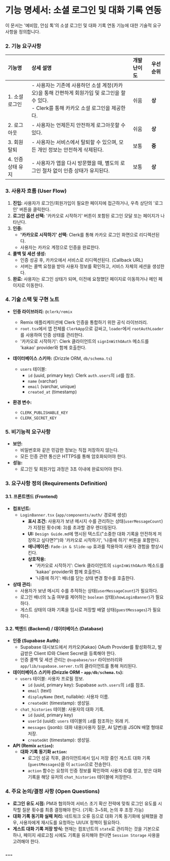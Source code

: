 # **기능 명세서: 소셜 로그인 및 대화 기록 연동**

이 문서는 '예비맘, 안심 톡'의 소셜 로그인 및 대화 기록 연동 기능에 대한 기술적 요구사항을 정의합니다.

### **2\. 기능 요구사항**

| 기능명 | 상세 설명 | 개발 난이도 | 우선순위 |
| :--- | :--- | :--- | :--- |
| 1\. 소셜 로그인 | \- 사용자는 기존에 사용하던 소셜 계정(카카오)을 통해 간편하게 회원가입 및 로그인을 할 수 있다.<br>- Clerk를 통해 카카오 소셜 로그인을 제공한다. | 쉬움 | **상** |
| 2\. 로그아웃 | \- 사용자는 언제든지 안전하게 로그아웃할 수 있다. | 쉬움 | **상** |
| 3\. 회원 탈퇴 | \- 사용자는 서비스에서 탈퇴할 수 있으며, 모든 개인 정보는 안전하게 삭제된다. | 보통 | **중** |
| 4\. 인증 상태 유지 | \- 사용자가 앱을 다시 방문했을 때, 별도의 로그인 절차 없이 인증 상태가 유지된다. | 보통 | **상** |

### **3\. 사용자 흐름 (User Flow)**

1.  **진입:** 사용자가 로그인/회원가입이 필요한 페이지에 접근하거나, 우측 상단의 '로그인' 버튼을 클릭한다.
2.  **로그인 옵션 선택:** '카카오로 시작하기' 버튼이 포함된 로그인 모달 또는 페이지가 나타난다.
3.  **인증:**
    -   **'카카오로 시작하기' 선택:** Clerk를 통해 카카오 로그인 화면으로 리디렉션된다.
    -   사용자는 카카오 계정으로 인증을 완료한다.
4.  **콜백 및 세션 생성:**
    -   인증 성공 후, 카카오에서 서비스로 리디렉션된다. (Callback URL)
    -   서버는 콜백 요청을 받아 사용자 정보를 확인하고, 서비스 자체의 세션을 생성한다.
5.  **완료:** 사용자는 로그인 상태가 되며, 이전에 요청했던 페이지로 이동하거나 메인 페이지로 이동한다.

### **4. 기술 스택 및 구현 노트**

-   **인증 라이브러리:** `@clerk/remix`
    -   Remix 애플리케이션에 Clerk 인증을 통합하기 위한 공식 라이브러리.
    -   `root.tsx`에서 앱 전체를 `ClerkApp`으로 감싸고, `loader`에서 `rootAuthLoader`를 사용하여 인증 상태를 관리한다.
    -   '카카오로 시작하기': Clerk 클라이언트의 `signInWithOAuth` 메소드를 'kakao' provider와 함께 호출한다.

-   **데이터베이스 스키마:** (Drizzle ORM, `db/schema.ts`)
    -   `users` 테이블:
        -   `id` (uuid, primary key): Clerk `auth.users`의 `id`를 참조.
        -   `name` (varchar)
        -   `email` (varchar, unique)
        -   `created_at` (timestamp)

-   **환경 변수:**
    -   `CLERK_PUBLISHABLE_KEY`
    -   `CLERK_SECRET_KEY`

### **5\. 비기능적 요구사항**

-   **보안:**
    -   비밀번호와 같은 민감한 정보는 직접 저장하지 않는다.
    -   모든 인증 관련 통신은 HTTPS를 통해 암호화되어야 한다.
-   **성능:**
    -   로그인 및 회원가입 과정은 3초 이내에 완료되어야 한다.

### **3. 요구사항 정의 (Requirements Definition)**

#### **3.1. 프론트엔드 (Frontend)**

-   **컴포넌트:**
    -   `LoginBanner.tsx` (`app/components/auth/` 경로에 생성)
        -   **표시 조건:** 사용자가 보낸 메시지 수를 관리하는 상태(`userMessageCount`)가 지정된 횟수(예: 3)를 초과할 경우 렌더링된다.
        -   **UI:** `Design Guide.md`에 명시된 텍스트("소중한 대화 기록을 안전하게 저장하고 싶다면?")와 '카카오로 시작하기', '나중에 하기' 버튼을 포함한다.
        -   **애니메이션:** `Fade-in & Slide-up` 효과를 적용하여 사용자 경험을 향상시킨다.
        -   **상호작용:**
            -   '카카오로 시작하기': Clerk 클라이언트의 `signInWithOAuth` 메소드를 'kakao' provider와 함께 호출한다.
            -   '나중에 하기': 배너를 닫는 상태 변경 함수를 호출한다.
-   **상태 관리:**
    -   사용자가 보낸 메시지 수를 추적하는 상태(`userMessageCount`)가 필요하다.
    -   로그인 배너의 노출 여부를 제어하는 `boolean` 상태(`showLoginBanner`)가 필요하다.
    -   게스트 상태의 대화 기록을 임시로 저장할 배열 상태(`guestMessages`)가 필요하다.

#### **3.2. 백엔드 (Backend) / 데이터베이스 (Database)**

-   **인증 (Supabase Auth):**
    -   Supabase 대시보드에서 카카오(Kakao) OAuth Provider를 활성화하고, 발급받은 Client ID와 Client Secret을 등록해야 한다.
    -   인증 콜백 및 세션 관리는 `@supabase/ssr` 라이브러리와 `app/lib/supabase.server.ts`의 클라이언트를 통해 처리된다.
-   **데이터베이스 스키마 (Drizzle ORM - `app/db/schema.ts`):**
    -   `users` 테이블: 사용자 프로필 정보.
        -   `id` (uuid, primary key): Supabase `auth.users`의 `id`를 참조.
        -   `email` (text)
        -   `displayName` (text, nullable): 사용자 이름.
        -   `createdAt` (timestamp): 생성일.
    -   `chat_histories` 테이블: 사용자의 대화 기록.
        -   `id` (uuid, primary key)
        -   `userId` (uuid): `users` 테이블의 `id`를 참조하는 외래 키.
        -   `messages` (jsonb): 대화 내용(사용자 질문, AI 답변)을 JSON 배열 형태로 저장.
        -   `createdAt` (timestamp): 생성일.
-   **API (Remix `action`):**
    -   **대화 기록 동기화 `action`:**
        -   로그인 성공 직후, 클라이언트에서 임시 저장 중인 게스트 대화 기록(`guestMessages`)을 이 `action`으로 전송한다.
        -   `action` 함수는 요청의 인증 정보를 확인하여 사용자 ID를 얻고, 받은 대화 기록을 해당 유저의 `chat_histories` 테이블에 저장한다.

### **4. 주요 논의/결정 사항 (Open Questions)**

-   **로그인 유도 시점:** PM과 협의하여 서비스 초기 확산 전략에 맞춰 로그인 유도를 시작할 질문 횟수를 최종 결정해야 한다. (기획: 3~5회, 논의 후 조정 가능)
-   **대화 기록 동기화 실패 처리:** 네트워크 오류 등으로 대화 기록 동기화에 실패했을 경우, 사용자에게 재시도를 요청하는 UI/UX 정책이 필요하다.
-   **게스트 대화 기록 저장 방식:** 현재는 컴포넌트의 `state`로 관리하는 것을 기본으로 하나, 페이지 새로고침 시에도 기록을 유지해야 한다면 `Session Storage` 사용을 고려해야 한다.

### ---